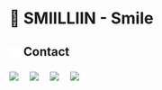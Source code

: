 # 👋 SMIILLIIN - Smile

## <img src="link-solid.svg" width="20px"> Contact

### <a href="https://github.com/smiilliin" style="margin-right: 10px"><img src="https://github.githubassets.com/favicons/favicon-dark.svg" width="30px" /></a><a href="https://instagram.com/smiilliin" style="margin-left: 10px;margin-right: 10px"><img src="https://instagram.com/favicon.ico" width="30px" /></a><a href="https://smiilliin.site" style="margin-left: 10px;margin-right: 10px"><img src="https://smiilliin.site/favicon.ico" width="30px" /></a><a href="mailto://smiilliindeveloper@gamil.com" style="margin-left: 10px"><img src="https://ssl.gstatic.com/ui/v1/icons/mail/rfr/gmail.ico" width="30px" /></a>

